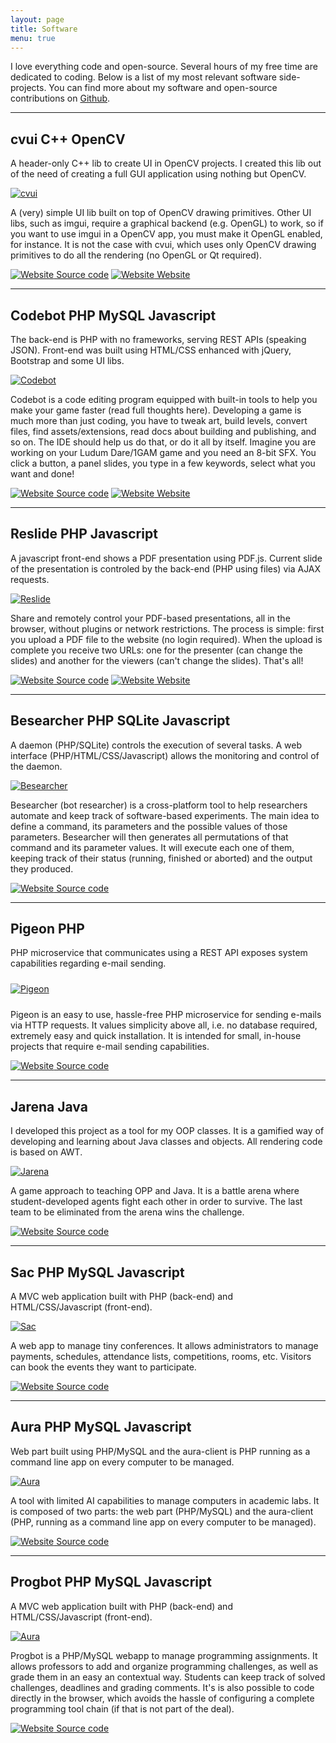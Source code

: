 ```yaml
---
layout: page
title: Software
menu: true
---
```


I love everything code and open-source. Several hours of my free time are dedicated to coding. Below is a list of my most relevant software side-projects. You can find more about my software and open-source contributions on [Github](https://github.com/dovyski).

___  

<div class="item">
<h2>cvui <span class="type cpp">C++</span> <span class="type opencv">OpenCV</span></h2>
<p class="meta">A header-only C++ lib to create UI in OpenCV projects. I created this lib out of the need of creating a full GUI application using nothing but OpenCV.</p>
<a href="https://github.com/Dovyski/cvui"><img src="https://raw.githubusercontent.com/Dovyski/depository/master/cvui.png?20160819" title="cvui" /></a>
<p class="description">
A (very) simple UI lib built on top of OpenCV drawing primitives. Other UI libs, such as imgui, require a graphical backend (e.g. OpenGL) to work, so if you want to use imgui in a OpenCV app, you must make it OpenGL enabled, for instance. It is not the case with cvui, which uses only OpenCV drawing primitives to do all the rendering (no OpenGL or Qt required).
</p>
<p class="more">
	<span class="type extra"><a href="https://github.com/Dovyski/cvui"><img src="/public/img/code.png" title="Website" /> Source code</a></span>
    <span class="type extra"><a href="https://dovyski.github.io/cvui"><img src="/public/img/link.png" title="Website" /> Website</a></span>
</p>
</div>

___

<div class="item">
<h2>Codebot <span class="type php">PHP</span> <span class="type mysql">MySQL</span> <span class="type js">Javascript</span></h2>
<p class="meta">The back-end is PHP with no frameworks, serving REST APIs (speaking JSON). Front-end was built using HTML/CSS enhanced with jQuery, Bootstrap and some UI libs.</p>
<a href="https://github.com/Dovyski/Codebot"><img src="/public/img/codebot.png" title="Codebot" /></a>
<p class="description">
Codebot is a code editing program equipped with built-in tools to help you make your game faster (read full thoughts here). Developing a game is much more than just coding, you have to tweak art, build levels, convert files, find assets/extensions, read docs about building and publishing, and so on. The IDE should help us do that, or do it all by itself. Imagine you are working on your Ludum Dare/1GAM game and you need an 8-bit SFX. You click a button, a panel slides, you type in a few keywords, select what you want and done!
</p>
<p class="more">
	<span class="type extra"><a href="https://github.com/Dovyski/Codebot"><img src="/public/img/code.png" title="Website" /> Source code</a></span>
    <span class="type extra"><a href="https://codebot.cc"><img src="/public/img/link.png" title="Website" /> Website</a></span>
</p>
</div>

___


<div class="item">
<h2>Reslide <span class="type php">PHP</span> <span class="type js">Javascript</span></h2>
<p class="meta">A javascript front-end shows a PDF presentation using PDF.js. Current slide of the presentation is controled by the back-end (PHP using files) via AJAX requests.</p>
<a href="https://github.com/Dovyski/reslide"><img src="/public/img/reslide.png" title="Reslide" /></a>
<p class="description">
Share and remotely control your PDF-based presentations, all in the browser, without plugins or network restrictions. The process is simple: first you upload a PDF file to the website (no login required). When the upload is complete you receive two URLs: one for the presenter (can change the slides) and another for the viewers (can't change the slides). That's all!
</p>
<p class="more">
	<span class="type extra"><a href="https://github.com/Dovyski/reslide"><img src="/public/img/code.png" title="Website" /> Source code</a></span>
	<span class="type extra"><a href="https://reslide.fernandobevilacqua.com"><img src="/public/img/link.png" title="Website" /> Website</a></span>
</p>
</div>

___  

<div class="item">
<h2>Besearcher <span class="type php">PHP</span> <span class="type sqlite">SQLite</span> <span class="type js">Javascript</span></h2>
<p class="meta">A daemon (PHP/SQLite) controls the execution of several tasks. A web interface (PHP/HTML/CSS/Javascript) allows the monitoring and control of the daemon.</p>
<a href="https://github.com/Dovyski/Besearcher"><img src="https://github.com/Dovyski/besearcher/raw/master/www/img/screenshots/besearcher-tasks.png?20171115" title="Besearcher" /></a>
<p class="description">
Besearcher (bot researcher) is a cross-platform tool to help researchers automate and keep track of software-based experiments. The main idea to define a command, its parameters and the possible values of those parameters. Besearcher will then generates all permutations of that command and its parameter values. It will execute each one of them, keeping track of their status (running, finished or aborted) and the output they produced.
</p>
<p class="more">
	<span class="type extra"><a href="https://github.com/Dovyski/Besearcher"><img src="/public/img/code.png" title="Website" /> Source code</a></span>
</p>
</div>

___  

<div class="item">
<h2>Pigeon <span class="type php">PHP</span></h2>
<p class="meta">PHP microservice that communicates using a REST API exposes system capabilities regarding e-mail sending.</p>
<a href="https://github.com/Dovyski/Pigeon"><img src="/public/img/pigeon.png" title="Pigeon" style="margin: 10px auto;"/></a>
<p class="description">
Pigeon is an easy to use, hassle-free PHP microservice for sending e-mails via HTTP requests. It values simplicity above all, i.e. no database required, extremely easy and quick installation. It is intended for small, in-house projects that require e-mail sending capabilities.
</p>
<p class="more">
	<span class="type extra"><a href="https://github.com/Dovyski/Pigeon"><img src="/public/img/code.png" title="Website" /> Source code</a></span>
</p>
</div>

___

<div class="item">
<h2>Jarena <span class="type java">Java</span></h2>
<p class="meta">I developed this project as a tool for my OOP classes. It is a gamified way of developing and learning about Java classes and objects. All rendering code is based on AWT.</p>
<a href="https://github.com/Dovyski/Jarena"><img src="https://cloud.githubusercontent.com/assets/512405/9395397/9c3e4b06-4764-11e5-9669-ba1775a00bdd.png" title="Jarena" /></a>
<p class="description">
A game approach to teaching OPP and Java. It is a battle arena where student-developed agents fight each other in order to survive. The last team to be eliminated from the arena wins the challenge.
</p>
<p class="more">
	<span class="type extra"><a href="https://github.com/Dovyski/Jarena"><img src="/public/img/code.png" title="Website" /> Source code</a></span>
</p>
</div>

___

<div class="item">
<h2>Sac <span class="type php">PHP</span> <span class="type mysql">MySQL</span> <span class="type js">Javascript</span></h2>
<p class="meta">A MVC web application built with PHP (back-end) and HTML/CSS/Javascript (front-end).</p>
<a href="https://github.com/Dovyski/Sac"><img src="https://cloud.githubusercontent.com/assets/512405/9394995/f7962954-4761-11e5-9e9e-4a509f0cead5.png" title="Sac" /></a>
<p class="description">
A web app to manage tiny conferences. It allows administrators to manage payments, schedules, attendance lists, competitions, rooms, etc. Visitors can book the events they want to participate.
</p>
<p class="more">
	<span class="type extra"><a href="https://github.com/Dovyski/Sac"><img src="/public/img/code.png" title="Website" /> Source code</a></span>
</p>
</div>

___

<div class="item">
<h2>Aura <span class="type php">PHP</span> <span class="type mysql">MySQL</span> <span class="type js">Javascript</span></h2>
<p class="meta">Web part built using PHP/MySQL and the aura-client is PHP  running as a command line app on every computer to be managed.</p>
<a href="https://github.com/Dovyski/Aura"><img src="https://cloud.githubusercontent.com/assets/512405/9367585/a7168a50-4694-11e5-8bc8-05a91db5c9c7.png" title="Aura" /></a>
<p class="description">
A tool with limited AI capabilities to manage computers in academic labs. It is composed of two parts: the web part (PHP/MySQL) and the aura-client (PHP, running as a command line app on every computer to be managed).
</p>
<p class="more">
	<span class="type extra"><a href="https://github.com/Dovyski/Aura"><img src="/public/img/code.png" title="Website" /> Source code</a></span>
</p>
</div>

___

<div class="item">
<h2>Progbot <span class="type php">PHP</span> <span class="type mysql">MySQL</span> <span class="type js">Javascript</span></h2>
<p class="meta">A MVC web application built with PHP (back-end) and HTML/CSS/Javascript (front-end).</p>
<a href="https://github.com/Dovyski/Progbot"><img src="https://cloud.githubusercontent.com/assets/512405/9366740/7b359c50-468f-11e5-96d3-cab0e41cc239.png" title="Aura" /></a>
<p class="description">
Progbot is a PHP/MySQL webapp to manage programming assignments. It allows professors to add and organize programming challenges, as well as grade them in an easy an contextual way. Students can keep track of solved challenges, deadlines and grading comments. It's is also possible to code directly in the browser, which avoids the hassle of configuring a complete programming tool chain (if that is not part of the deal).
</p>
<p class="more">
	<span class="type extra"><a href="https://github.com/Dovyski/Progbot"><img src="/public/img/code.png" title="Website" /> Source code</a></span>
</p>
</div>
